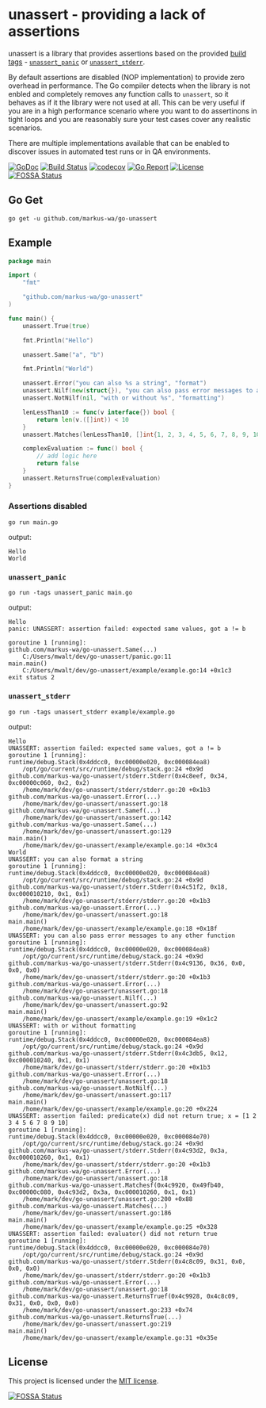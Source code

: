 # unassert - providing a lack of  assertions

unassert is a library that provides assertions based on the provided [build tags](https://www.digitalocean.com/community/tutorials/customizing-go-binaries-with-build-tags) - [`unassert_panic`](#unassert_panic) or [`unassert_stderr`](#unassert_stderr).

By default assertions are disabled (NOP implementation) to provide zero overhead in performance.
The Go compiler detects when the library is not enbled and completely removes any function calls to `unassert`, so it behaves as if it the library were not used at all.
This can be very useful if you are in a high performance scenario where you want to do assertinons in tight loops and you are reasonably sure your test cases cover any realistic scenarios.

There are multiple implementations available that can be enabled to discover issues in automated test runs or in QA environments.

[![GoDoc](https://godoc.org/github.com/markus-wa/go-unassert?status.svg)](https://godoc.org/github.com/markus-wa/go-unassert)
[![Build Status](https://travis-ci.com/markus-wa/go-unassert.svg?branch=master)](https://travis-ci.com/markus-wa/go-unassert)
[![codecov](https://codecov.io/gh/markus-wa/go-unassert/branch/master/graph/badge.svg)](https://codecov.io/gh/markus-wa/go-unassert)
[![Go Report](https://goreportcard.com/badge/github.com/markus-wa/go-unassert)](https://goreportcard.com/report/github.com/markus-wa/go-unassert)
[![License](https://img.shields.io/badge/license-MIT-blue.svg?style=flat)](LICENSE.md)
[![FOSSA Status](https://app.fossa.io/api/projects/git%2Bgithub.com%2Fmarkus-wa%2Fgo-unassert.svg?type=shield)](https://app.fossa.io/projects/git%2Bgithub.com%2Fmarkus-wa%2Fgo-unassert?ref=badge_shield)

## Go Get

    go get -u github.com/markus-wa/go-unassert

## Example

```go
package main

import (
	"fmt"

	"github.com/markus-wa/go-unassert"
)

func main() {
	unassert.True(true)

	fmt.Println("Hello")

	unassert.Same("a", "b")

	fmt.Println("World")

	unassert.Error("you can also %s a string", "format")
	unassert.Nilf(new(struct{}), "you can also pass error messages to any other function")
	unassert.NotNilf(nil, "with or without %s", "formatting")

	lenLessThan10 := func(v interface{}) bool {
		return len(v.([]int)) < 10
	}
	unassert.Matches(lenLessThan10, []int{1, 2, 3, 4, 5, 6, 7, 8, 9, 10})

	complexEvaluation := func() bool {
		// add logic here
		return false
	}
	unassert.ReturnsTrue(complexEvaluation)
}
```

### Assertions disabled

    go run main.go

output:

```
Hello
World
```

### `unassert_panic`

    go run -tags unassert_panic main.go

output:

```
Hello
panic: UNASSERT: assertion failed: expected same values, got a != b

goroutine 1 [running]:
github.com/markus-wa/go-unassert.Same(...)
    C:/Users/mwalt/dev/go-unassert/panic.go:11
main.main()
    C:/Users/mwalt/dev/go-unassert/example/example.go:14 +0x1c3
exit status 2
```

### `unassert_stderr`

    go run -tags unassert_stderr example/example.go

output:

```
Hello
UNASSERT: assertion failed: expected same values, got a != b
goroutine 1 [running]:
runtime/debug.Stack(0x4ddcc0, 0xc00000e020, 0xc000084ea8)
    /opt/go/current/src/runtime/debug/stack.go:24 +0x9d
github.com/markus-wa/go-unassert/stderr.Stderr(0x4c8eef, 0x34, 0xc00000c060, 0x2, 0x2)
    /home/mark/dev/go-unassert/stderr/stderr.go:20 +0x1b3
github.com/markus-wa/go-unassert.Error(...)
    /home/mark/dev/go-unassert/unassert.go:18
github.com/markus-wa/go-unassert.Samef(...)
    /home/mark/dev/go-unassert/unassert.go:142
github.com/markus-wa/go-unassert.Same(...)
    /home/mark/dev/go-unassert/unassert.go:129
main.main()
    /home/mark/dev/go-unassert/example/example.go:14 +0x3c4
World
UNASSERT: you can also format a string
goroutine 1 [running]:
runtime/debug.Stack(0x4ddcc0, 0xc00000e020, 0xc000084ea8)
    /opt/go/current/src/runtime/debug/stack.go:24 +0x9d
github.com/markus-wa/go-unassert/stderr.Stderr(0x4c51f2, 0x18, 0xc000010210, 0x1, 0x1)
    /home/mark/dev/go-unassert/stderr/stderr.go:20 +0x1b3
github.com/markus-wa/go-unassert.Error(...)
    /home/mark/dev/go-unassert/unassert.go:18
main.main()
    /home/mark/dev/go-unassert/example/example.go:18 +0x18f
UNASSERT: you can also pass error messages to any other function
goroutine 1 [running]:
runtime/debug.Stack(0x4ddcc0, 0xc00000e020, 0xc000084ea8)
    /opt/go/current/src/runtime/debug/stack.go:24 +0x9d
github.com/markus-wa/go-unassert/stderr.Stderr(0x4c9136, 0x36, 0x0, 0x0, 0x0)
    /home/mark/dev/go-unassert/stderr/stderr.go:20 +0x1b3
github.com/markus-wa/go-unassert.Error(...)
    /home/mark/dev/go-unassert/unassert.go:18
github.com/markus-wa/go-unassert.Nilf(...)
    /home/mark/dev/go-unassert/unassert.go:92
main.main()
    /home/mark/dev/go-unassert/example/example.go:19 +0x1c2
UNASSERT: with or without formatting
goroutine 1 [running]:
runtime/debug.Stack(0x4ddcc0, 0xc00000e020, 0xc000084ea8)
    /opt/go/current/src/runtime/debug/stack.go:24 +0x9d
github.com/markus-wa/go-unassert/stderr.Stderr(0x4c3db5, 0x12, 0xc000010240, 0x1, 0x1)
    /home/mark/dev/go-unassert/stderr/stderr.go:20 +0x1b3
github.com/markus-wa/go-unassert.Error(...)
    /home/mark/dev/go-unassert/unassert.go:18
github.com/markus-wa/go-unassert.NotNilf(...)
    /home/mark/dev/go-unassert/unassert.go:117
main.main()
    /home/mark/dev/go-unassert/example/example.go:20 +0x224
UNASSERT: assertion failed: predicate(x) did not return true; x = [1 2 3 4 5 6 7 8 9 10]
goroutine 1 [running]:
runtime/debug.Stack(0x4ddcc0, 0xc00000e020, 0xc000084e70)
    /opt/go/current/src/runtime/debug/stack.go:24 +0x9d
github.com/markus-wa/go-unassert/stderr.Stderr(0x4c93d2, 0x3a, 0xc000010260, 0x1, 0x1)
    /home/mark/dev/go-unassert/stderr/stderr.go:20 +0x1b3
github.com/markus-wa/go-unassert.Error(...)
    /home/mark/dev/go-unassert/unassert.go:18
github.com/markus-wa/go-unassert.Matchesf(0x4c9920, 0x49fb40, 0xc00000c080, 0x4c93d2, 0x3a, 0xc000010260, 0x1, 0x1)
    /home/mark/dev/go-unassert/unassert.go:200 +0x88
github.com/markus-wa/go-unassert.Matches(...)
    /home/mark/dev/go-unassert/unassert.go:186
main.main()
    /home/mark/dev/go-unassert/example/example.go:25 +0x328
UNASSERT: assertion failed: evaluator() did not return true
goroutine 1 [running]:
runtime/debug.Stack(0x4ddcc0, 0xc00000e020, 0xc000084e70)
    /opt/go/current/src/runtime/debug/stack.go:24 +0x9d
github.com/markus-wa/go-unassert/stderr.Stderr(0x4c8c09, 0x31, 0x0, 0x0, 0x0)
    /home/mark/dev/go-unassert/stderr/stderr.go:20 +0x1b3
github.com/markus-wa/go-unassert.Error(...)
    /home/mark/dev/go-unassert/unassert.go:18
github.com/markus-wa/go-unassert.ReturnsTruef(0x4c9928, 0x4c8c09, 0x31, 0x0, 0x0, 0x0)
    /home/mark/dev/go-unassert/unassert.go:233 +0x74
github.com/markus-wa/go-unassert.ReturnsTrue(...)
    /home/mark/dev/go-unassert/unassert.go:219
main.main()
    /home/mark/dev/go-unassert/example/example.go:31 +0x35e
```

## License

This project is licensed under the [MIT license](LICENSE.md).

[![FOSSA Status](https://app.fossa.io/api/projects/git%2Bgithub.com%2Fmarkus-wa%2Fgo-unassert.svg?type=large)](https://app.fossa.io/projects/git%2Bgithub.com%2Fmarkus-wa%2Fgo-unassert?ref=badge_large)
